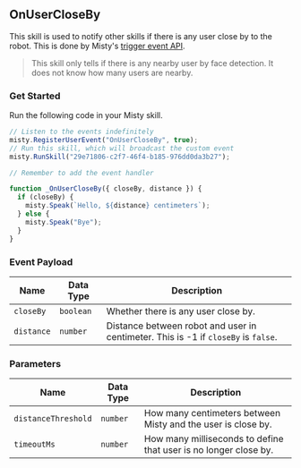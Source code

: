 ## OnUserCloseBy

This skill is used to notify other skills if there is any user close by to the robot. This is done by Misty's [trigger event API](https://docs.mistyrobotics.com/misty-ii/javascript-sdk/api-reference/#misty-triggerevent).

> This skill only tells if there is any nearby user by face detection. It does not know how many users are nearby.

### Get Started

Run the following code in your Misty skill.

```javascript
// Listen to the events indefinitely
misty.RegisterUserEvent("OnUserCloseBy", true);
// Run this skill, which will broadcast the custom event
misty.RunSkill("29e71806-c2f7-46f4-b185-976dd0da3b27");

// Remember to add the event handler

function _OnUserCloseBy({ closeBy, distance }) {
  if (closeBy) {
    misty.Speak(`Hello, ${distance} centimeters`);
  } else {
    misty.Speak("Bye");
  }
}
```

### Event Payload

| Name       | Data Type | Description                                                                        |
| ---------- | --------- | ---------------------------------------------------------------------------------- |
| `closeBy`  | `boolean` | Whether there is any user close by.                                                |
| `distance` | `number`  | Distance between robot and user in centimeter. This is -1 if `closeBy` is `false`. |

### Parameters

| Name                | Data Type | Description                                                      |
| ------------------- | --------- | ---------------------------------------------------------------- |
| `distanceThreshold` | `number`  | How many centimeters between Misty and the user is close by.     |
| `timeoutMs`         | `number`  | How many milliseconds to define that user is no longer close by. |
